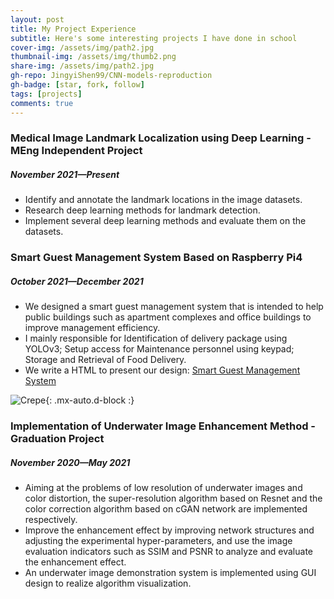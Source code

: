 ```yaml
---
layout: post
title: My Project Experience
subtitle: Here's some interesting projects I have done in school
cover-img: /assets/img/path2.jpg
thumbnail-img: /assets/img/thumb2.png
share-img: /assets/img/path2.jpg
gh-repo: JingyiShen99/CNN-models-reproduction
gh-badge: [star, fork, follow]
tags: [projects]
comments: true
---
```


### Medical Image Landmark Localization using Deep Learning - MEng Independent Project  
##### November 2021—Present

- Identify and annotate the landmark locations in the image datasets.
- Research deep learning methods for landmark detection.
- Implement several deep learning methods and evaluate them on the datasets.

### Smart Guest Management System Based on Raspberry Pi4
##### October 2021—December 2021 

- We designed a smart guest management system that is intended to help public buildings such as apartment complexes and office buildings to improve management efficiency. 
- I mainly responsible for Identification of delivery package using YOLOv3; Setup access for Maintenance personnel using keypad; Storage and Retrieval of Food Delivery. 
- We write a HTML to present our design: [Smart Guest Management System](https://courses.ece.cornell.edu/ece5990/ECE5725_Fall2021_Projects/December%2014/Smart%20Guest%20Monitor%20System/Wednesday_js2825_ys566/index.html)

![Crepe](https://courses.ece.cornell.edu/ece5990/ECE5725_Fall2021_Projects/December%2014/Smart%20Guest%20Monitor%20System/Wednesday_js2825_ys566/pics/group.jpg){: .mx-auto.d-block :}

### Implementation of Underwater Image Enhancement Method - Graduation Project  
##### November 2020—May 2021

- Aiming at the problems of low resolution of underwater images and color distortion, the super-resolution algorithm based on Resnet and the color correction algorithm based on cGAN network are implemented respectively.
- Improve the enhancement effect by improving network structures and adjusting the experimental hyper-parameters, and use the image evaluation indicators such as SSIM and PSNR to analyze and evaluate the enhancement effect.
- An underwater image demonstration system is implemented using GUI design to realize algorithm visualization. 
